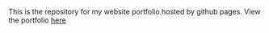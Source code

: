 This is the repository for my website portfolio hosted by github pages. View the portfolio [here]([url](https://jishli113.github.io/jli-portfolio/))
